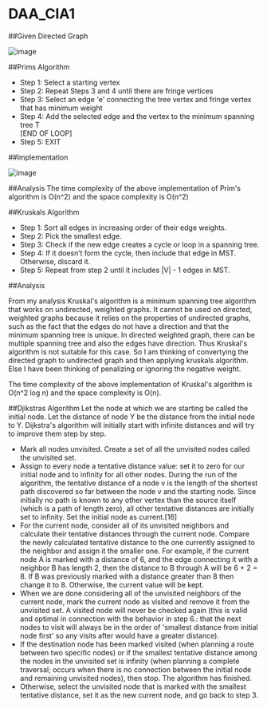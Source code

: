 # DAA_CIA1


##Given Directed Graph

![image](https://user-images.githubusercontent.com/73640313/213088607-75d70d92-a81b-4fb9-9eb6-fb954c756a09.png)


##Prims Algorithm

* Step 1: Select a starting vertex  
* Step 2: Repeat Steps 3 and 4 until there are fringe vertices  
* Step 3: Select an edge 'e' connecting the tree vertex and fringe vertex that has minimum weight  
* Step 4: Add the selected edge and the vertex to the minimum spanning tree T  
[END OF LOOP]  
* Step 5: EXIT  

##Implementation

![image](https://user-images.githubusercontent.com/73640313/213093742-060cf5af-9739-49e1-ada7-12946e9a220d.png)

##Analysis
The time complexity of the above implementation of Prim's algorithm is O(n^2) and the space complexity is O(n^2)





##Kruskals Algorithm

* Step 1: Sort all edges in increasing order of their edge weights.
* Step 2: Pick the smallest edge.
* Step 3: Check if the new edge creates a cycle or loop in a spanning tree.
* Step 4: If it doesn’t form the cycle, then include that edge in MST. Otherwise, discard it.
* Step 5: Repeat from step 2 until it includes |V| - 1 edges in MST.

##Analysis

From my analysis
Kruskal's algorithm is a minimum spanning tree algorithm that works on undirected, weighted graphs. It cannot be used on directed, weighted graphs because it relies on the properties of undirected graphs, such as the fact that the edges do not have a direction and that the minimum spanning tree is unique. In directed weighted graph, there can be multiple spanning tree and also the edges have direction. Thus Kruskal's algorithm is not suitable for this case.
So I am thinking of convertying the directed graph to undirected graph and then applying kruskals algorithm. Else I have been thinking of penalizing or ignoring the negative weight.

The time complexity of the above implementation of Kruskal's algorithm is O(n^2 log n) and the space complexity is O(n).



##Djikstras Algorithm
Let the node at which we are starting be called the initial node. Let the distance of node Y be the distance from the initial node to Y. Dijkstra's algorithm will initially start with infinite distances and will try to improve them step by step.

* Mark all nodes unvisited. Create a set of all the unvisited nodes called the unvisited set.
* Assign to every node a tentative distance value: set it to zero for our initial node and to infinity for all other nodes. During the run of the algorithm, the tentative distance of a node v is the length of the shortest path discovered so far between the node v and the starting node. Since initially no path is known to any other vertex than the source itself (which is a path of length zero), all other tentative distances are initially set to infinity. Set the initial node as current.[16]
* For the current node, consider all of its unvisited neighbors and calculate their tentative distances through the current node. Compare the newly calculated tentative distance to the one currently assigned to the neighbor and assign it the smaller one. For example, if the current node A is marked with a distance of 6, and the edge connecting it with a neighbor B has length 2, then the distance to B through A will be 6 + 2 = 8. If B was previously marked with a distance greater than 8 then change it to 8. Otherwise, the current value will be kept.
* When we are done considering all of the unvisited neighbors of the current node, mark the current node as visited and remove it from the unvisited set. A visited node will never be checked again (this is valid and optimal in connection with the behavior in step 6.: that the next nodes to visit will always be in the order of 'smallest distance from initial node first' so any visits after would have a greater distance).
* If the destination node has been marked visited (when planning a route between two specific nodes) or if the smallest tentative distance among the nodes in the unvisited set is infinity (when planning a complete traversal; occurs when there is no connection between the initial node and remaining unvisited nodes), then stop. The algorithm has finished.
* Otherwise, select the unvisited node that is marked with the smallest tentative distance, set it as the new current node, and go back to step 3.

